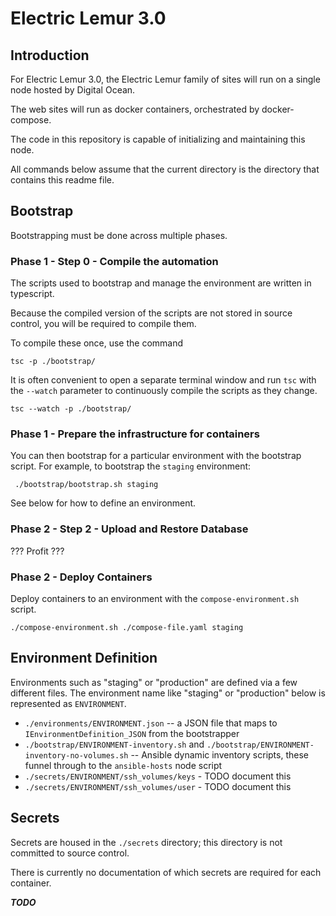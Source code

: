 # Electric Lemur 3.0

## Introduction

For Electric Lemur 3.0, the Electric Lemur family of sites will run on a single node hosted by Digital Ocean. 

The web sites will run as docker containers, orchestrated by docker-compose. 

The code in this repository is capable of initializing and maintaining this node. 

All commands below assume that the current directory is the directory that contains this readme file. 

## Bootstrap 

Bootstrapping must be done across multiple phases.

### Phase 1 - Step 0 - Compile the automation

The scripts used to bootstrap and manage the environment are written in typescript. 

Because the compiled version of the scripts are not stored in source control, you will be required to compile them.

To compile these once, use the command 

    tsc -p ./bootstrap/

It is often convenient to open a separate terminal window and run `tsc` with the `--watch` parameter to continuously compile the scripts as they change. 

    tsc --watch -p ./bootstrap/

### Phase 1 - Prepare the infrastructure for containers

You can then bootstrap for a particular environment with the bootstrap script. For example, to bootstrap the `staging` environment: 

     ./bootstrap/bootstrap.sh staging

See below for how to define an environment. 


### Phase 2 - Step 2 - Upload and Restore Database

??? Profit ??? 

### Phase 2 - Deploy Containers

Deploy containers to an environment with the `compose-environment.sh` script. 

    ./compose-environment.sh ./compose-file.yaml staging

## Environment Definition 

Environments such as "staging" or "production" are defined via a few different files. The environment name like "staging" or "production" below is represented as `ENVIRONMENT`. 

- `./environments/ENVIRONMENT.json` -- a JSON file that maps to `IEnvironmentDefinition_JSON` from the bootstrapper
- `./bootstrap/ENVIRONMENT-inventory.sh` and `./bootstrap/ENVIRONMENT-inventory-no-volumes.sh` -- Ansible dynamic inventory scripts, these funnel through to the `ansible-hosts` node script
- `./secrets/ENVIRONMENT/ssh_volumes/keys` - TODO document this
- `./secrets/ENVIRONMENT/ssh_volumes/user` - TODO document this

## Secrets

Secrets are housed in the `./secrets` directory; this directory is not committed to source control.

There is currently no documentation of which secrets are required for each container. 

***TODO***